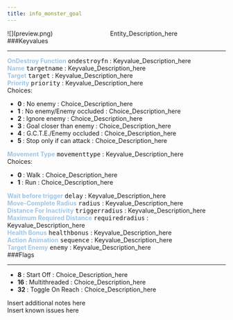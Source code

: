 ```yaml
---
title: info_monster_goal
---
```


<div class="container previewimg">
<div class="columns">
<div class="imagepadding column col-auto" markdown="1">![](preview.png)</div>
<div class="column">Entity_Description_here</div>
</div>
</div>
###Keyvalues
<hr>
<div class="entityentry" markdown="1">
<span style="color:#9fc5e8;"><b>OnDestroy Function</b></span> <kbd  class="tooltip" data-tooltip="string">ondestroyfn</kbd> :
Keyvalue_Description_here
</div>
<div class="entityentry" markdown="1">
<span style="color:#9fc5e8;"><b>Name</b></span> <kbd  class="tooltip" data-tooltip="target_source">targetname</kbd> :
Keyvalue_Description_here
</div>
<div class="entityentry" markdown="1">
<span style="color:#9fc5e8;"><b>Target</b></span> <kbd  class="tooltip" data-tooltip="target_destination">target</kbd> :
Keyvalue_Description_here
</div>
<div class="entityentry" markdown="1">
<span style="color:#9fc5e8;"><b>Priority</b></span> <kbd  class="tooltip" data-tooltip="Choices">priority</kbd> :
Keyvalue_Description_here
<div class="accordion">
<input type="checkbox" id="accordion-1" name="accordion-checkbox" hidden>
<label class="accordion-header" for="accordion-1">
<i class="icon icon-arrow-right mr-1"></i>
Choices:
</label>
<div class="accordion-body">
<ul>
<li><b>0 </b></span> : No enemy : Choice_Description_here</li>
<li><b>1 </b></span> : No enemy/Enemy occluded : Choice_Description_here</li>
<li><b>2 </b></span> : Ignore enemy : Choice_Description_here</li>
<li><b>3 </b></span> : Goal closer than enemy : Choice_Description_here</li>
<li><b>4 </b></span> : G.C.T.E./Enemy occluded : Choice_Description_here</li>
<li><b>5 </b></span> : Stop only if can attack : Choice_Description_here</li>
</ul>
</div>
</div>
</div>
<div class="entityentry" markdown="1">
<span style="color:#9fc5e8;"><b>Movement Type</b></span> <kbd  class="tooltip" data-tooltip="Choices">movementtype</kbd> :
Keyvalue_Description_here
<div class="accordion">
<input type="checkbox" id="accordion-2" name="accordion-checkbox" hidden>
<label class="accordion-header" for="accordion-2">
<i class="icon icon-arrow-right mr-1"></i>
Choices:
</label>
<div class="accordion-body">
<ul>
<li><b>0 </b></span> : Walk : Choice_Description_here</li>
<li><b>1 </b></span> : Run : Choice_Description_here</li>
</ul>
</div>
</div>
</div>
<div class="entityentry" markdown="1">
<span style="color:#9fc5e8;"><b>Wait before trigger</b></span> <kbd  class="tooltip" data-tooltip="integer">delay</kbd> :
Keyvalue_Description_here
</div>
<div class="entityentry" markdown="1">
<span style="color:#9fc5e8;"><b>Move-Complete Radius</b></span> <kbd  class="tooltip" data-tooltip="integer">radius</kbd> :
Keyvalue_Description_here
</div>
<div class="entityentry" markdown="1">
<span style="color:#9fc5e8;"><b>Distance For Inactivity</b></span> <kbd  class="tooltip" data-tooltip="integer">triggerradius</kbd> :
Keyvalue_Description_here
</div>
<div class="entityentry" markdown="1">
<span style="color:#9fc5e8;"><b>Maximum Required Distance</b></span> <kbd  class="tooltip" data-tooltip="integer">requiredradius</kbd> :
Keyvalue_Description_here
</div>
<div class="entityentry" markdown="1">
<span style="color:#9fc5e8;"><b>Health Bonus</b></span> <kbd  class="tooltip" data-tooltip="integer">healthbonus</kbd> :
Keyvalue_Description_here
</div>
<div class="entityentry" markdown="1">
<span style="color:#9fc5e8;"><b>Action Animation</b></span> <kbd  class="tooltip" data-tooltip="string">sequence</kbd> :
Keyvalue_Description_here
</div>
<div class="entityentry" markdown="1">
<span style="color:#9fc5e8;"><b>Target Enemy</b></span> <kbd  class="tooltip" data-tooltip="string">enemy</kbd> :
Keyvalue_Description_here
</div>
###Flags
<hr>
<div class="entityflags">
<ul>
<li><b>8  </b></span> : Start Off : Choice_Description_here</li>
<li><b>16 </b></span> : Multithreaded : Choice_Description_here</li>
<li><b>32 </b></span> : Toggle On Reach : Choice_Description_here</li>
</ul>
</div>
<div class="notices blue">Insert additional notes here</div>
<div class="notices red">Insert known issues here</div>
